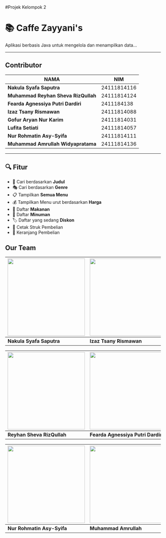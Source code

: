 #Projek Kelompok 2
# 📚 Caffe Zayyani's

Aplikasi berbasis Java untuk mengelola dan menampilkan data...

---

 ##  Contributor
| NAMA | NIM |
|--------|--------|
| **Nakula Syafa Saputra** | 24111814116 |
| **Muhammad Reyhan Sheva RizQullah** | 24111814124 |
| **Fearda Agnessiya Putri Dardiri** | 2411184138 |
| **Izaz Tsany Rismawan** | 24111814088 |
| **Gofur Aryan Nur Karim** |  24111814031 |
| **Lufita Setiati** |  24111814057 |
| **Nur Rohmatin Asy-Syifa** |  24111814111 |
| **Muhammad Amrullah Widyapratama** |  24111814136 |

---

## 🔍 Fitur

- 🔎 Cari berdasarkan **Judul**
- 🎭 Cari berdasarkan **Genre**
- 📋 Tampilkan **Semua Menu**
- 💰 Tampilkan Menu urut berdasarkan **Harga**
- 🌟 Daftar **Makanan**
- 📱 Daftar **Minuman**
- 🏷️ Daftar yang sedang **Diskon**
- 🧾 Cetak Struk Pembelian
- 🛒 Keranjang Pembelian

## Our Team

| [<img src="https://i.pinimg.com/474x/08/ed/f7/08edf75294fd6eb21fc50f8e6b554f3b.jpg" width="250"/>](https://github.com/Nklasyfa) | [<img src="[https://avatars.githubusercontent.com/u/192308291?v=4](https://i.pinimg.com/736x/bf/23/f3/bf23f368dcff1f9cdbc6ed78a9a7e92d.jpg)" width="250"/>](https://github.com/IzazTsany14) |[<img src="https://avatars.githubusercontent.com/u/207808411?v=4" width="250"/>](https://github.com/Gofurryan) 
| --- | --- | --- |
| **Nakula Syafa Saputra** | **Izaz Tsany Rismawan** | **Gofur Aryan Nur Karim** |

| [<img src="https://avatars.githubusercontent.com/u/207851984?v=4" width="250"/>](https://github.com/ShevaFortz) |[<img src="https://avatars.githubusercontent.com/u/208031707?v=4" width="250"/>](https://github.com/feardaa) | [<img src="https://avatars.githubusercontent.com/u/207815793?v=4" width="250"/>](https://github.com/lupitaaasetia) |
| --- | --- | --- |
| **Reyhan Sheva RizQullah** | **Fearda Agnessiya Putri Dardiri** | **Lufita Setiati** |

| [<img src="https://avatars.githubusercontent.com/u/207960208?v=4" width="250"/>](https://github.com/nurasyifaaa) |[<img src="https://avatars.githubusercontent.com/u/182313276?v=4" width="250"/>](https://github.com/AxelPra) | 
| --- | --- |
| **Nur Rohmatin Asy-Syifa** | **Muhammad Amrullah** |

